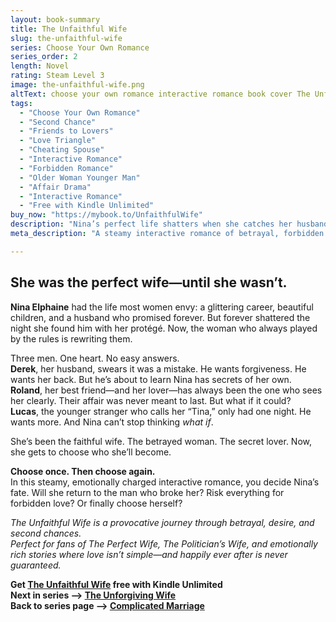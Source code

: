 ```yaml
---
layout: book-summary
title: The Unfaithful Wife
slug: the-unfaithful-wife
series: Choose Your Own Romance
series_order: 2
length: Novel
rating: Steam Level 3
image: the-unfaithful-wife.png
altText: choose your own romance interactive romance book cover The Unfaithful Wife by Kenna Shaw Reed
tags:
  - "Choose Your Own Romance"
  - "Second Chance"
  - "Friends to Lovers"
  - "Love Triangle"
  - "Cheating Spouse"
  - "Interactive Romance"
  - "Forbidden Romance"
  - "Older Woman Younger Man"
  - "Affair Drama"
  - "Interactive Romance"
  - "Free with Kindle Unlimited"
buy_now: "https://mybook.to/UnfaithfulWife"
description: "Nina’s perfect life shatters when she catches her husband cheating—with her protégé. But she has secrets of her own. Now, three men want her heart: the husband who regrets everything, the best friend who’s also her lover, and a forbidden younger man. In this steamy, emotionally charged interactive romance, you choose Nina’s happily ever after. Perfect for fans of second chance love, betrayal, and forbidden romance."
meta_description: "A steamy interactive romance of betrayal, forbidden love, and second chances. You choose Nina’s happily ever after. Free with Kindle Unlimited."

---
```


## She was the perfect wife—until she wasn’t.

**Nina Elphaine** had the life most women envy: a glittering career, beautiful children, and a husband who promised forever. But forever shattered the night she found him with her protégé. Now, the woman who always played by the rules is rewriting them.

Three men. One heart. No easy answers.  
**Derek**, her husband, swears it was a mistake. He wants forgiveness. He wants her back. But he’s about to learn Nina has secrets of her own.  
**Roland**, her best friend—and her lover—has always been the one who sees her clearly. Their affair was never meant to last. But what if it could?  
**Lucas**, the younger stranger who calls her “Tina,” only had one night. He wants more. And Nina can’t stop thinking _what if_.

She’s been the faithful wife. The betrayed woman. The secret lover. Now, she gets to choose who she’ll become.

**Choose once. Then choose again.**  
In this steamy, emotionally charged interactive romance, you decide Nina’s fate. Will she return to the man who broke her? Risk everything for forbidden love? Or finally choose herself?

_The Unfaithful Wife is a provocative journey through betrayal, desire, and second chances._  
_Perfect for fans of The Perfect Wife, The Politician’s Wife, and emotionally rich stories where love isn’t simple—and happily ever after is never guaranteed._


**Get [The Unfaithful Wife](https://mybook.to/UnfaithfulWife "The Unfaithful Wife") free with Kindle Unlimited**  
**Next in series --> [The Unforgiving Wife](https://mybook.to/UnforgivingWife "The Unfaithful Wife")**  
**Back to series page --> [Complicated Marriage](/series/choose-your-own-wife)**
